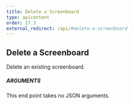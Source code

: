```yaml
---
title: Delete a Screenboard
type: apicontent
order: 17.3
external_redirect: /api/#delete-a-screenboard
---
```


## Delete a Screenboard
Delete an existing screenboard.
##### ARGUMENTS
This end point takes no JSON arguments.



